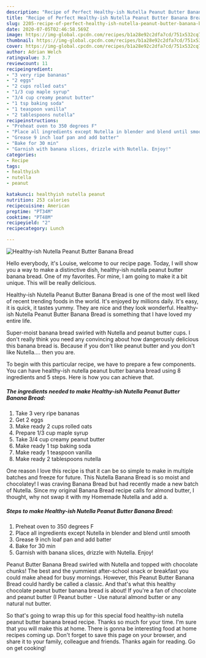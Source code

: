 ```yaml
---
description: "Recipe of Perfect Healthy-ish Nutella Peanut Butter Banana Bread"
title: "Recipe of Perfect Healthy-ish Nutella Peanut Butter Banana Bread"
slug: 2205-recipe-of-perfect-healthy-ish-nutella-peanut-butter-banana-bread
date: 2020-07-05T02:46:58.569Z
image: https://img-global.cpcdn.com/recipes/b1a28e92c2dfa7cd/751x532cq70/healthy-ish-nutella-peanut-butter-banana-bread-recipe-main-photo.jpg
thumbnail: https://img-global.cpcdn.com/recipes/b1a28e92c2dfa7cd/751x532cq70/healthy-ish-nutella-peanut-butter-banana-bread-recipe-main-photo.jpg
cover: https://img-global.cpcdn.com/recipes/b1a28e92c2dfa7cd/751x532cq70/healthy-ish-nutella-peanut-butter-banana-bread-recipe-main-photo.jpg
author: Adrian Welch
ratingvalue: 3.7
reviewcount: 11
recipeingredient:
- "3 very ripe bananas"
- "2 eggs"
- "2 cups rolled oats"
- "1/3 cup maple syrup"
- "3/4 cup creamy peanut butter"
- "1 tsp baking soda"
- "1 teaspoon vanilla"
- "2 tablespoons nutella"
recipeinstructions:
- "Preheat oven to 350 degrees F"
- "Place all ingredients except Nutella in blender and blend until smooth"
- "Grease 9 inch loaf pan and add batter"
- "Bake for 30 min"
- "Garnish with banana slices, drizzle with Nutella. Enjoy!"
categories:
- Recipe
tags:
- healthyish
- nutella
- peanut

katakunci: healthyish nutella peanut 
nutrition: 253 calories
recipecuisine: American
preptime: "PT34M"
cooktime: "PT48M"
recipeyield: "2"
recipecategory: Lunch

---
```



![Healthy-ish Nutella Peanut Butter Banana Bread](https://img-global.cpcdn.com/recipes/b1a28e92c2dfa7cd/751x532cq70/healthy-ish-nutella-peanut-butter-banana-bread-recipe-main-photo.jpg)

Hello everybody, it's Louise, welcome to our recipe page. Today, I will show you a way to make a distinctive dish, healthy-ish nutella peanut butter banana bread. One of my favorites. For mine, I am going to make it a bit unique. This will be really delicious.

Healthy-ish Nutella Peanut Butter Banana Bread is one of the most well liked of recent trending foods in the world. It's enjoyed by millions daily. It's easy, it is quick, it tastes yummy. They are nice and they look wonderful. Healthy-ish Nutella Peanut Butter Banana Bread is something that I have loved my entire life.

Super-moist banana bread swirled with Nutella and peanut butter cups. I don&#39;t really think you need any convincing about how dangerously delicious this banana bread is. Because if you don&#39;t like peanut butter and you don&#39;t like Nutella…. then you are.


To begin with this particular recipe, we have to prepare a few components. You can have healthy-ish nutella peanut butter banana bread using 8 ingredients and 5 steps. Here is how you can achieve that.

<!--inarticleads1-->

##### The ingredients needed to make Healthy-ish Nutella Peanut Butter Banana Bread:

1. Take 3 very ripe bananas
1. Get 2 eggs
1. Make ready 2 cups rolled oats
1. Prepare 1/3 cup maple syrup
1. Take 3/4 cup creamy peanut butter
1. Make ready 1 tsp baking soda
1. Make ready 1 teaspoon vanilla
1. Make ready 2 tablespoons nutella


One reason I love this recipe is that it can be so simple to make in multiple batches and freeze for future. This Nutella Banana Bread is so moist and chocolatey! I was craving Banana Bread but had recently made a new batch of Nutella. Since my original Banana Bread recipe calls for almond butter, I thought, why not swap it with my Homemade Nutella and add a. 

<!--inarticleads2-->

##### Steps to make Healthy-ish Nutella Peanut Butter Banana Bread:

1. Preheat oven to 350 degrees F
1. Place all ingredients except Nutella in blender and blend until smooth
1. Grease 9 inch loaf pan and add batter
1. Bake for 30 min
1. Garnish with banana slices, drizzle with Nutella. Enjoy!


Peanut Butter Banana Bread swirled with Nutella and topped with chocolate chunks! The best and the yummiest after-school snack or breakfast you could make ahead for busy mornings. However, this Peanut Butter Banana Bread could hardly be called a classic. And that&#39;s what this healthy chocolate peanut butter banana bread is about! If you&#39;re a fan of chocolate and peanut butter (I Peanut butter - Use natural almond butter or any natural nut butter. 

So that's going to wrap this up for this special food healthy-ish nutella peanut butter banana bread recipe. Thanks so much for your time. I'm sure that you will make this at home. There is gonna be interesting food at home recipes coming up. Don't forget to save this page on your browser, and share it to your family, colleague and friends. Thanks again for reading. Go on get cooking!
